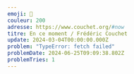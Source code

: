 ```yaml
---
emoji: 🏃
couleur: 200
adresse: https://www.couchet.org/#now
titre: En ce moment / Frédéric Couchet
update: 2024-03-04T00:00:00.000Z
problem: "TypeError: fetch failed"
problemDate: 2024-06-25T09:09:38.802Z
problemTries: 1
---
```

